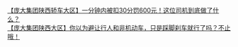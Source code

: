   
[【庞大集团陕西轿车大区】一分钟内被扣30分罚600元！这位司机到底做了什么？](http://www.dianyue.me/archives/917/5t721utlgpe9m95i/)  
[【庞大集团陕西大区】你以为避让行人和非机动车，只是踩脚刹车就行了吗？不止哦！](http://www.dianyue.me/archives/336/9pd8baejx485vo8t/)